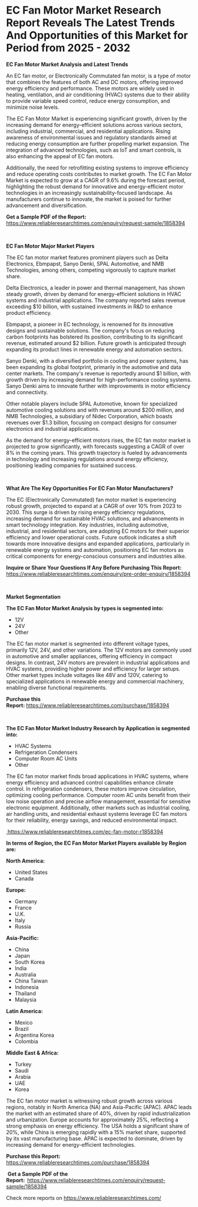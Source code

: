 <p><h1>EC Fan Motor Market Research Report Reveals The Latest Trends And Opportunities of this Market for Period from 2025 - 2032</h1></p><p><strong>EC Fan Motor Market Analysis and Latest Trends</strong></p>
<p><p>An EC fan motor, or Electronically Commutated fan motor, is a type of motor that combines the features of both AC and DC motors, offering improved energy efficiency and performance. These motors are widely used in heating, ventilation, and air conditioning (HVAC) systems due to their ability to provide variable speed control, reduce energy consumption, and minimize noise levels.</p><p>The EC Fan Motor Market is experiencing significant growth, driven by the increasing demand for energy-efficient solutions across various sectors, including industrial, commercial, and residential applications. Rising awareness of environmental issues and regulatory standards aimed at reducing energy consumption are further propelling market expansion. The integration of advanced technologies, such as IoT and smart controls, is also enhancing the appeal of EC fan motors.</p><p>Additionally, the need for retrofitting existing systems to improve efficiency and reduce operating costs contributes to market growth. The EC Fan Motor Market is expected to grow at a CAGR of 9.6% during the forecast period, highlighting the robust demand for innovative and energy-efficient motor technologies in an increasingly sustainability-focused landscape. As manufacturers continue to innovate, the market is poised for further advancement and diversification.</p></p>
<p><strong>Get a Sample PDF of the Report:&nbsp;</strong> <a href="https://www.reliableresearchtimes.com/enquiry/request-sample/1858394?utm_campaign=2450&utm_medium=2&utm_source=Github&utm_content=ia&utm_term=22022025&utm_id=ec-fan-motor">https://www.reliableresearchtimes.com/enquiry/request-sample/1858394</a></p>
<p>&nbsp;</p>
<p><strong>EC Fan Motor Major Market Players</strong></p>
<p><p>The EC fan motor market features prominent players such as Delta Electronics, Ebmpapst, Sanyo Denki, SPAL Automotive, and NMB Technologies, among others, competing vigorously to capture market share. </p><p>Delta Electronics, a leader in power and thermal management, has shown steady growth, driven by demand for energy-efficient solutions in HVAC systems and industrial applications. The company reported sales revenue exceeding $10 billion, with sustained investments in R&D to enhance product efficiency.</p><p>Ebmpapst, a pioneer in EC technology, is renowned for its innovative designs and sustainable solutions. The company's focus on reducing carbon footprints has bolstered its position, contributing to its significant revenue, estimated around $2 billion. Future growth is anticipated through expanding its product lines in renewable energy and automation sectors.</p><p>Sanyo Denki, with a diversified portfolio in cooling and power systems, has been expanding its global footprint, primarily in the automotive and data center markets. The company's revenue is reportedly around $1 billion, with growth driven by increasing demand for high-performance cooling systems. Sanyo Denki aims to innovate further with improvements in motor efficiency and connectivity.</p><p>Other notable players include SPAL Automotive, known for specialized automotive cooling solutions and with revenues around $200 million, and NMB Technologies, a subsidiary of Nidec Corporation, which boasts revenues over $1.3 billion, focusing on compact designs for consumer electronics and industrial applications. </p><p>As the demand for energy-efficient motors rises, the EC fan motor market is projected to grow significantly, with forecasts suggesting a CAGR of over 8% in the coming years. This growth trajectory is fueled by advancements in technology and increasing regulations around energy efficiency, positioning leading companies for sustained success.</p></p>
<p>&nbsp;</p>
<p><strong>What Are The Key Opportunities For EC Fan Motor Manufacturers?</strong></p>
<p><p>The EC (Electronically Commutated) fan motor market is experiencing robust growth, projected to expand at a CAGR of over 10% from 2023 to 2030. This surge is driven by rising energy efficiency regulations, increasing demand for sustainable HVAC solutions, and advancements in smart technology integration. Key industries, including automotive, industrial, and residential sectors, are adopting EC motors for their superior efficiency and lower operational costs. Future outlook indicates a shift towards more innovative designs and expanded applications, particularly in renewable energy systems and automation, positioning EC fan motors as critical components for energy-conscious consumers and industries alike.</p></p>
<p><strong>Inquire or Share Your Questions If Any Before Purchasing This Report:</strong> <a href="https://www.reliableresearchtimes.com/enquiry/pre-order-enquiry/1858394?utm_campaign=2450&utm_medium=2&utm_source=Github&utm_content=ia&utm_term=22022025&utm_id=ec-fan-motor">https://www.reliableresearchtimes.com/enquiry/pre-order-enquiry/1858394</a></p>
<p>&nbsp;</p>
<p><strong>Market Segmentation</strong></p>
<p><strong>The EC Fan Motor Market Analysis by types is segmented into:</strong></p>
<p><ul><li>12V</li><li>24V</li><li>Other</li></ul></p>
<p><p>The EC fan motor market is segmented into different voltage types, primarily 12V, 24V, and other variations. The 12V motors are commonly used in automotive and smaller appliances, offering efficiency in compact designs. In contrast, 24V motors are prevalent in industrial applications and HVAC systems, providing higher power and efficiency for larger setups. Other market types include voltages like 48V and 120V, catering to specialized applications in renewable energy and commercial machinery, enabling diverse functional requirements.</p></p>
<p><strong>Purchase this Report:&nbsp;</strong><a href="https://www.reliableresearchtimes.com/purchase/1858394?utm_campaign=2450&utm_medium=2&utm_source=Github&utm_content=ia&utm_term=22022025&utm_id=ec-fan-motor">https://www.reliableresearchtimes.com/purchase/1858394</a></p>
<p>&nbsp;</p>
<p><strong>The EC Fan Motor Market Industry Research by Application is segmented into:</strong></p>
<p><ul><li>HVAC Systems</li><li>Refrigeration Condensers</li><li>Computer Room AC Units</li><li>Other</li></ul></p>
<p><p>The EC fan motor market finds broad applications in HVAC systems, where energy efficiency and advanced control capabilities enhance climate control. In refrigeration condensers, these motors improve circulation, optimizing cooling performance. Computer room AC units benefit from their low noise operation and precise airflow management, essential for sensitive electronic equipment. Additionally, other markets such as industrial cooling, air handling units, and residential exhaust systems leverage EC fan motors for their reliability, energy savings, and reduced environmental impact.</p></p>
<p><a href="https://www.reliableresearchtimes.com/ec-fan-motor-r1858394?utm_campaign=2450&utm_medium=2&utm_source=Github&utm_content=ia&utm_term=22022025&utm_id=ec-fan-motor">&nbsp;https://www.reliableresearchtimes.com/ec-fan-motor-r1858394</a></p>
<p><strong>In terms of Region, the EC Fan Motor Market Players available by Region are:</strong></p>
<p>
    <p> <strong> North America: </strong>
        <ul>
            <li>United States</li>
            <li>Canada</li>
        </ul>
        </p> 
    <p> <strong> Europe: </strong>
        <ul>
            <li>Germany</li>
            <li>France</li>
            <li>U.K.</li>
            <li>Italy</li>
            <li>Russia</li>
        </ul>
        </p> 
    <p> <strong> Asia-Pacific: </strong>
        <ul>
            <li>China</li>
            <li>Japan</li>
            <li>South Korea</li>
            <li>India</li>
            <li>Australia</li>
            <li>China Taiwan</li>
            <li>Indonesia</li>
            <li>Thailand</li>
            <li>Malaysia</li>
        </ul>
        </p> 
    <p> <strong> Latin America: </strong>
        <ul>
            <li>Mexico</li>
            <li>Brazil</li>
            <li>Argentina Korea</li>
            <li>Colombia</li>
        </ul>
        </p> 
    <p> <strong> Middle East & Africa: </strong>
        <ul>
            <li>Turkey</li>
            <li>Saudi</li>
            <li>Arabia</li>
            <li>UAE</li>
            <li>Korea</li>
        </ul>
    </p>
    </p>
<p><p>The EC fan motor market is witnessing robust growth across various regions, notably in North America (NA) and Asia-Pacific (APAC). APAC leads the market with an estimated share of 40%, driven by rapid industrialization and urbanization. Europe accounts for approximately 25%, reflecting a strong emphasis on energy efficiency. The USA holds a significant share of 20%, while China is emerging rapidly with a 15% market share, supported by its vast manufacturing base. APAC is expected to dominate, driven by increasing demand for energy-efficient technologies.</p></p>
<p><strong>Purchase this Report: </strong><a href="https://www.reliableresearchtimes.com/purchase/1858394?utm_campaign=2450&utm_medium=2&utm_source=Github&utm_content=ia&utm_term=22022025&utm_id=ec-fan-motor">https://www.reliableresearchtimes.com/purchase/1858394</a></p>
<p>&nbsp;<strong>Get a Sample PDF of the Report:&nbsp;&nbsp;</strong><a href="https://www.reliableresearchtimes.com/enquiry/request-sample/1858394?utm_campaign=2450&utm_medium=2&utm_source=Github&utm_content=ia&utm_term=22022025&utm_id=ec-fan-motor">https://www.reliableresearchtimes.com/enquiry/request-sample/1858394</a></p>
<p><strong></strong></p>
<p>Check more reports on <a href="https://www.reliableresearchtimes.com/?utm_campaign=2450&utm_medium=2&utm_source=Github&utm_content=ia&utm_term=22022025&utm_id=ec-fan-motor">https://www.reliableresearchtimes.com/</a></p>